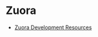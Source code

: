 # Zuora

* [Zuora Development Resources](https://knowledgecenter.zuora.com/CA_Commerce/I_Development_Resources)
